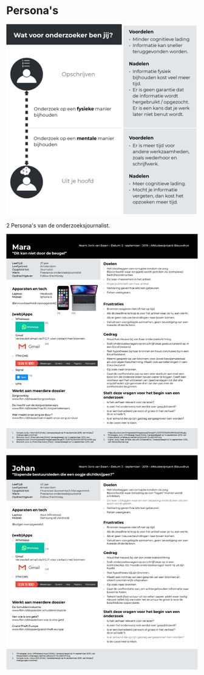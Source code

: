 # Persona's

![Persona classificatie](content/persona-classificatie.png)



2 Persona's van de onderzoeksjournalist.

![Persona 1](content/persona1.png)


![Persona 2](content/persona2.png)

